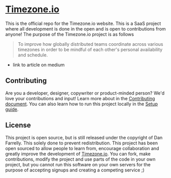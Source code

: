 # [Timezone.io](https://timezone.io)

This is the official repo for the Timezone.io website. This is a SaaS project
where all development is done in the open and is open to contributions from
anyone! The purpose of the Timezone.io project is as follows

> To improve how globally distributed teams coordinate across various timezones
> in order to be mindful of each other's personal availability and schedule.

- link to article on medium

## Contributing
Are you a developer, designer, copywriter or product-minded person? We'd
love your contributions and input! Learn more about in the
[Contributing document](https://github.com/timezoneio/timezoneio/blob/master/CONTRIBUTING.md).
You can also learn how to run this project locally in the
[Setup guide](https://github.com/timezoneio/timezoneio/blob/master/docs/Setup.md).

## License
This project is open source, but is still released under the copyright of
Dan Farrelly. This solely done to prevent redistribution. This project has
been open sourced to allow people to learn from, encourage collaboration and
greatly improve the development of [Timezone.io](https://timezone.io). You can
fork, make contributions, modify the project and use parts of the code in your
own project, but you cannot run this software on your own servers for the
purpose of accepting signups and creating a competing service ;)
